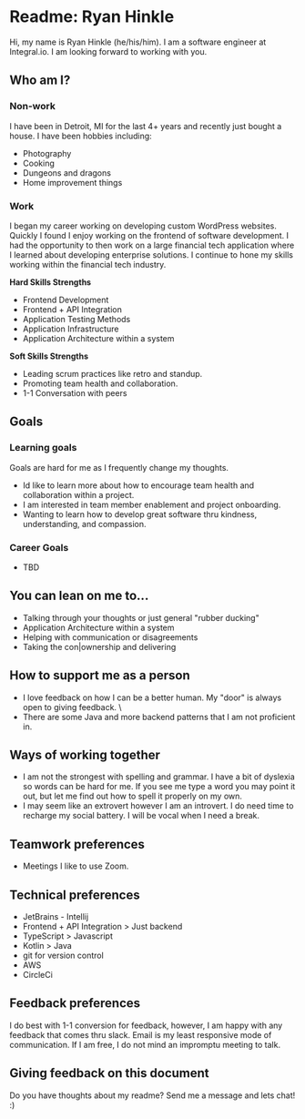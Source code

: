 # Readme: Ryan Hinkle
Hi, my name is Ryan Hinkle (he/his/him). I am a software engineer at Integral.io. I am looking forward to working with you.

## Who am I?
### Non-work
I have been in Detroit, MI for the last 4+ years and recently just bought a house. I have been hobbies including:
* Photography
* Cooking
* Dungeons and dragons
* Home improvement things

### Work
I began my career working on developing custom WordPress websites. Quickly I found I enjoy working on the frontend of software development. I had the opportunity to then work on a large financial tech application where I learned about developing enterprise solutions. I continue to hone my skills working within the financial tech industry.


**Hard Skills Strengths** 
* Frontend Development
* Frontend + API Integration
* Application Testing Methods
* Application Infrastructure
* Application Architecture within a system

**Soft Skills Strengths** 
* Leading scrum practices like retro and standup.
* Promoting team health and collaboration.
* 1-1 Conversation with peers

## Goals
### Learning goals
Goals are hard for me as I frequently change my thoughts.

* Id like to learn more about how to encourage team health and collaboration within a project.
* I am interested in team member enablement and project onboarding.
* Wanting to learn how to develop great software thru kindness, understanding, and compassion.

### Career Goals
* TBD

## You can lean on me to...
* Talking through your thoughts or just general "rubber ducking"
* Application Architecture within a system
* Helping with communication or disagreements
* Taking the con|ownership and delivering

## How to support me as a person
* I love feedback on how I can be a better human. My "door" is always open to giving feedback. \
* There are some Java and more backend patterns that I am not proficient in.

## Ways of working together
* I am not the strongest with spelling and grammar. I have a bit of dyslexia so words can be hard for me. If you see me type a word you may point it out, but let me find out how to spell it properly on my own. 
* I may seem like an extrovert however I am an introvert. I do need time to recharge my social battery. I will be vocal when I need a break.

## Teamwork preferences
* Meetings I like to use Zoom.

## Technical preferences
* JetBrains - Intellij
* Frontend + API Integration > Just backend
* TypeScript > Javascript
* Kotlin > Java
* git for version control
* AWS
* CircleCi

## Feedback preferences
I do best with 1-1 conversion for feedback, however, I am happy with any feedback that comes thru slack. Email is my least responsive mode of communication. If I am free, I do not mind an impromptu meeting to talk.

## Giving feedback on this document
Do you have thoughts about my readme? Send me a message and lets chat! :)
